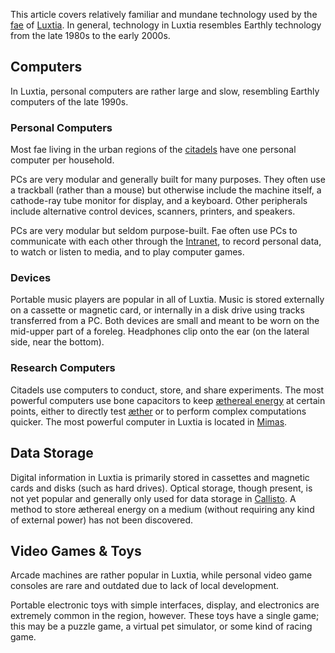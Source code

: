 This article covers relatively familiar and mundane technology used by the [fae](<../Æther/Fae.md>) of [Luxtia](<../Locations/Luxtia.md>). In general, technology in Luxtia resembles Earthly technology from the late 1980s to the early 2000s.

## Computers
In Luxtia, personal computers are rather large and slow, resembling Earthly computers of the late 1990s.

### Personal Computers
Most fae living in the urban regions of the [citadels](<../Locations/Citadel.md>) have one personal computer per household.

PCs are very modular and generally built for many purposes. They often use a trackball (rather than a mouse) but otherwise include the machine itself, a cathode-ray tube monitor for display, and a keyboard. Other peripherals include alternative control devices, scanners, printers, and speakers.

PCs are very modular but seldom purpose-built. Fae often use PCs to communicate with each other through the [Intranet](<./Intranet.md>), to record personal data, to watch or listen to media, and to play computer games.

### Devices
Portable music players are popular in all of Luxtia. Music is stored externally on a cassette or magnetic card, or internally in a disk drive using tracks transferred from a PC. Both devices are small and meant to be worn on the mid-upper part of a foreleg. Headphones clip onto the ear (on the lateral side, near the bottom).

### Research Computers
Citadels use computers to conduct, store, and share experiments. The most powerful computers use bone capacitors to keep [æthereal energy](<../Æther/Energy.md>) at certain points, either to directly test [æther](<../Æther/Æther.md>) or to perform complex computations quicker. The most powerful computer in Luxtia is located in [Mimas](<../Locations/Eastern Citadels/Mimas.md>).

## Data Storage
Digital information in Luxtia is primarily stored in cassettes and magnetic cards and disks (such as hard drives). Optical storage, though present, is not yet popular and generally only used for data storage in [Callisto](<../Locations/Western Citadels/Callisto.md>). A method to store æthereal energy on a medium (without requiring any kind of external power) has not been discovered.

## Video Games & Toys
Arcade machines are rather popular in Luxtia, while personal video game consoles are rare and outdated due to lack of local development.

Portable electronic toys with simple interfaces, display, and electronics are extremely common in the region, however. These toys have a single game; this may be a puzzle game, a virtual pet simulator, or some kind of racing game.